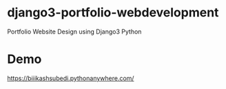 # django3-portfolio-webdevelopment
Portfolio Website Design using Django3 Python

# Demo
https://biiikashsubedi.pythonanywhere.com/

